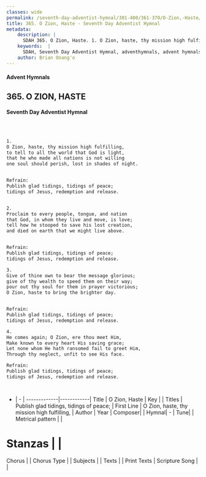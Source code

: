 ```yaml
---
classes: wide
permalink: /seventh-day-adventist-hymnal/301-400/361-370/O-Zion,-Haste/
title: 365. O Zion, Haste - Seventh Day Adventist Hymnal
metadata:
    description: |
      SDAH 365. O Zion, Haste. 1. O Zion, haste, thy mission high fulfilling, to tell to all the world that God is light, that he who made all nations is not willing one soul should perish, lost in shades of night. 
    keywords:  |
      SDAH, Seventh Day Adventist Hymnal, adventhymnals, advent hymnals, O Zion, Haste, O Zion, haste, thy mission high fulfilling, ,Publish glad tidings, tidings of peace;
    author: Brian Onang'o
---
```


#### Advent Hymnals
## 365. O ZION, HASTE
#### Seventh Day Adventist Hymnal

```txt



1.
O Zion, haste, thy mission high fulfilling,
to tell to all the world that God is light,
that he who made all nations is not willing
one soul should perish, lost in shades of night.


Refrain:
Publish glad tidings, tidings of peace;
tidings of Jesus, redemption and release.


2.
Proclaim to every people, tongue, and nation
that God, in whom they live and move, is love;
tell how he stooped to save his lost creation,
and died on earth that we might live above.


Refrain:
Publish glad tidings, tidings of peace;
tidings of Jesus, redemption and release.

3.
Give of thine own to bear the message glorious;
give of thy wealth to speed them on their way;
pour out thy soul for them in prayer victorious;
O Zion, haste to bring the brighter day.


Refrain:
Publish glad tidings, tidings of peace;
tidings of Jesus, redemption and release.

4.
He comes again; O Zion, ere thou meet Him,
Make known to every heart His saving grace;
Let none whom He hath ransomed fail to greet Him,
Through thy neglect, unfit to see His face.

Refrain:
Publish glad tidings, tidings of peace;
tidings of Jesus, redemption and release.




```

- |   -  |
-------------|------------|
Title | O Zion, Haste |
Key |  |
Titles | Publish glad tidings, tidings of peace; |
First Line | O Zion, haste, thy mission high fulfilling, |
Author | 
Year | 
Composer|  |
Hymnal|  - |
Tune|  |
Metrical pattern | |
# Stanzas |  |
Chorus |  |
Chorus Type |  |
Subjects |  |
Texts |  |
Print Texts | 
Scripture Song |  |
  
